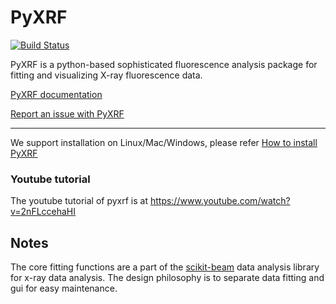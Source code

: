 # PyXRF

[![Build Status](https://travis-ci.com/NSLS-II/PyXRF.svg)](https://travis-ci.com/NSLS-II/PyXRF)

PyXRF is a python-based sophisticated fluorescence analysis package for
fitting and visualizing X-ray fluorescence data.

[PyXRF documentation](http://nsls-ii.github.io/PyXRF/)

[Report an issue with PyXRF](https://github.com/NSLS-II/pyxrf/issues/new)

-------------------------

We support installation on Linux/Mac/Windows, please refer [How to install PyXRF](http://nsls-ii.github.io/PyXRF/installation.html)


### Youtube tutorial

The youtube tutorial of pyxrf is at https://www.youtube.com/watch?v=2nFLccehaHI


## Notes

The core fitting functions are a part of the
[scikit-beam](https://github.com/scikit-beam/scikit-beam) data analysis library for x-ray data analysis.
The design philosophy is to separate data fitting and gui for easy maintenance.
